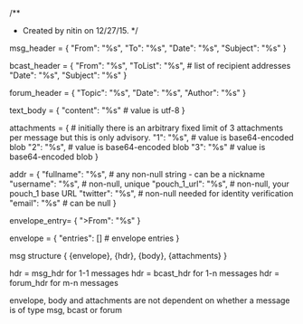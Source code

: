 /**
 * Created by nitin on 12/27/15.
 */



msg_header = {
    "From": "%s",
    "To": "%s",
    "Date": "%s",
    "Subject": "%s"
}


bcast_header = {
    "From": "%s",
    "ToList": "%s", # list of recipient addresses
    "Date": "%s",
    "Subject": "%s"
}

forum_header = {
    "Topic": "%s",
    "Date": "%s",
    "Author": "%s"
}

text_body = {
    "content": "%s"  # value is utf-8
}

attachments = { # initially there is an arbitrary fixed limit of 3 attachments per message but this is only advisory.
    "1": "%s",  # value is base64-encoded blob
    "2": "%s",  # value is base64-encoded blob
    "3": "%s"   # value is base64-encoded blob
}

addr = {
     "fullname": "%s", # any non-null string - can be a nickname
     "username": "%s", # non-null, unique
     "pouch_1_url": "%s", # non-null, your pouch_1 base URL
     "twitter": "%s", # non-null  needed for identity verification
     "email": "%s" # can be null
}

envelope_entry= {
        ">From": "%s"
        }

envelope = {
        "entries": [] # envelope entries
        }


msg structure
        {
          {envelope},
          {hdr},
          {body},
          {attachments}
        }

hdr = msg_hdr for 1-1 messages
hdr = bcast_hdr for 1-n messages
hdr = forum_hdr for m-n messages

envelope, body and attachments are not dependent on whether a message is of type msg, bcast or forum
